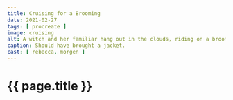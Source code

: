 ```yaml
---
title: Cruising for a Brooming
date: 2021-02-27
tags: [ procreate ]
image: cruising
alt: A witch and her familiar hang out in the clouds, riding on a broom.
caption: Should have brought a jacket.
cast: [ rebecca, morgen ]
---
```

# {{ page.title }}
